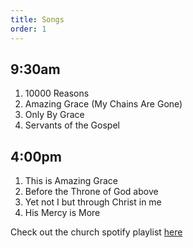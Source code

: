 ```yaml
---
title: Songs
order: 1
---
```


## 9:30am
1. 10000 Reasons
2. Amazing Grace (My Chains Are Gone)
3. Only By Grace
4. Servants of the Gospel
   
## 4:00pm
1. This is Amazing Grace
2. Before the Throne of God above
3. Yet not I but through Christ in me
4. His Mercy is More

Check out the church spotify playlist [here](https://open.spotify.com/playlist/3gh0ZKXkJBDbNEnZqJJDXj?si=0908aa3f87544643)
